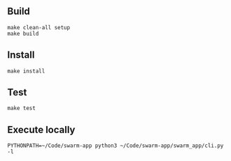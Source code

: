 

## Build

```
make clean-all setup
make build
```

## Install

```
make install
```

## Test

```
make test
```

## Execute locally

```
PYTHONPATH=~/Code/swarm-app python3 ~/Code/swarm-app/swarm_app/cli.py -l
```
